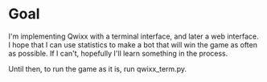 # Goal
I'm implementing Qwixx with a terminal interface, and later a web interface. I hope that I can use statistics to make a bot that will win the game as often as possible. If I can't, hopefully I'll learn something in the process.

Until then, to run the game as it is, run qwixx_term.py.
